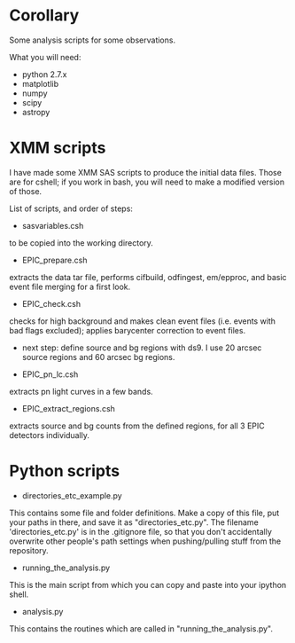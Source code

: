 Corollary
=========

Some analysis scripts for some observations.

What you will need:
- python 2.7.x
- matplotlib
- numpy
- scipy
- astropy

XMM scripts
===========

I have made some XMM SAS scripts to produce the initial data files. Those are for cshell; if you work in bash, you will need to make a modified version of those.

List of scripts, and order of steps:

- sasvariables.csh

to be copied into the working directory.

- EPIC_prepare.csh

extracts the data tar file, performs cifbuild, odfingest, em/epproc, and basic event file merging for a first look.

- EPIC_check.csh

checks for high background and makes clean event files (i.e. events with bad flags excluded); applies barycenter correction to event files.

- next step: define source and bg regions with ds9. I use 20 arcsec source regions and 60 arcsec bg regions.

- EPIC_pn_lc.csh

extracts pn light curves in a few bands.

- EPIC_extract_regions.csh

extracts source and bg counts from the defined regions, for all 3 EPIC detectors individually.


Python scripts
==============

- directories_etc_example.py

This contains some file and folder definitions. Make a copy of this file, put your paths in there, and save it as "directories_etc.py". The filename 'directories_etc.py' is in the .gitignore file, so that you don't accidentally overwrite other people's path settings when pushing/pulling stuff from the repository.

- running_the_analysis.py

This is the main script from which you can copy and paste into your ipython shell. 

- analysis.py

This contains the routines which are called in "running_the_analysis.py".